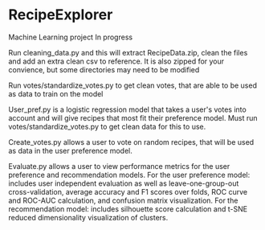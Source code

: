 # RecipeExplorer
Machine Learning project
In progress

Run cleaning_data.py and this will extract RecipeData.zip, clean the files and add an extra clean csv to reference.
It is also zipped for your convience, but some directories may need to be modified

Run votes/standardize_votes.py to get clean votes, that are able to be used as data to train on the model

User_pref.py is a logistic regression model that takes a user's votes into account and will give recipes that most fit their preference model. Must run votes/standardize_votes.py to get clean data for this to use.

Create_votes.py allows a user to vote on random recipes, that will be used as data in the user preference model.

Evaluate.py allows a user to view performance metrics for the user preference and recommendation models. For the user preference model: includes user independent evaluation as well as leave-one-group-out cross-validation, average accuracy and F1 scores over folds, ROC curve and ROC-AUC calculation, and confusion matrix visualization. For the recommendation model: includes silhouette score calculation and t-SNE reduced dimensionality visualization of clusters.

